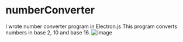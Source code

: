 # numberConverter
I wrote number converter program in Electron.js This program converts numbers in base 2, 10 and base 16.
![image](https://github.com/devoloperbyzt/numberConverter/assets/83120547/bf06ffeb-8109-4844-9a7f-adc2102cfa74)



